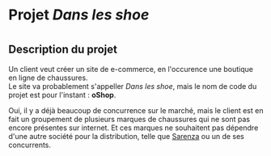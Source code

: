 # Projet _Dans les shoe_

#

## Description du projet

Un client veut créer un site de e-commerce, en l'occurence une boutique en ligne de chaussures.  
Le site va probablement s'appeller _Dans les shoe_, mais le nom de code du projet est pour l'instant : **oShop**.

Oui, il y a déjà beaucoup de concurrence sur le marché, mais le client est en fait un groupement de plusieurs marques de chaussures qui ne sont pas encore présentes sur internet. Et ces marques ne souhaitent pas dépendre d'une autre société pour la distribution, telle que [Sarenza](https://fr.wikipedia.org/wiki/Sarenza) ou un de ses concurrents.
